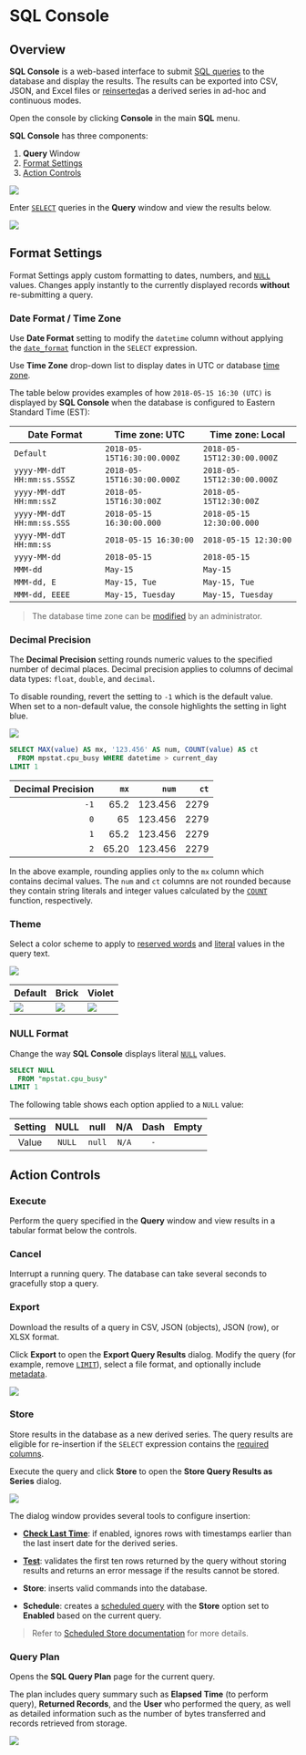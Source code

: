 # SQL Console

## Overview

**SQL Console** is a web-based interface to submit [SQL queries](../sql/README.md) to the database and display the results. The results can be exported into CSV, JSON, and Excel files or [reinserted](#store)as a derived series in ad-hoc and continuous modes.

Open the console by clicking **Console** in the main **SQL** menu.

**SQL Console** has three components:

1. **Query** Window
2. [Format Settings](#format-settings)
3. [Action Controls](#action-controls)

![](./images/sql_console.png)

Enter [`SELECT`](README.md#select-expression) queries in the **Query** window and view the results below.

![](./images/query-result1.png)

## Format Settings

Format Settings apply custom formatting to dates, numbers, and [`NULL`](README.md#null) values. Changes apply instantly to the currently displayed records **without** re-submitting a query.

### Date Format / Time Zone

Use **Date Format** setting to modify the `datetime` column without applying the [`date_format`](examples/datetime-format.md) function in the `SELECT` expression.

Use **Time Zone** drop-down list to display dates in UTC or database [time zone](../administration/timezone.md).

The table below provides examples of how `2018-05-15 16:30 (UTC)` is displayed by **SQL Console** when the database is configured to Eastern Standard Time (EST):

**Date Format** | **Time zone: UTC** | **Time zone: Local**
---|---|---
`Default` | `2018-05-15T16:30:00.000Z` | `2018-05-15T12:30:00.000Z`
`yyyy-MM-ddT HH:mm:ss.SSSZ` | `2018-05-15T16:30:00.000Z` | `2018-05-15T12:30:00.000Z`
`yyyy-MM-ddT HH:mm:ssZ` | `2018-05-15T16:30:00Z` | `2018-05-15T12:30:00Z`
`yyyy-MM-ddT HH:mm:ss.SSS` | `2018-05-15 16:30:00.000` | `2018-05-15 12:30:00.000`
`yyyy-MM-ddT HH:mm:ss` | `2018-05-15 16:30:00` | `2018-05-15 12:30:00`
`yyyy-MM-dd` | `2018-05-15` | `2018-05-15`
`MMM-dd` | `May-15` | `May-15`
`MMM-dd, E` | `May-15, Tue` | `May-15, Tue`
`MMM-dd, EEEE` | `May-15, Tuesday` | `May-15, Tuesday`

> The database time zone can be [modified](../administration/timezone.md) by an administrator.

### Decimal Precision

The **Decimal Precision** setting rounds numeric values to the specified number of decimal places. Decimal precision applies to columns of decimal data types: `float`, `double`, and `decimal`.

To disable rounding, revert the setting to `-1` which is the default value. When set to a non-default value, the console highlights the setting in light blue.

![](./images/decimal-precision.png)

```sql
SELECT MAX(value) AS mx, '123.456' AS num, COUNT(value) AS ct
  FROM mpstat.cpu_busy WHERE datetime > current_day
LIMIT 1
```

Decimal Precision | `mx` | `num` | `ct`
---:|---:|---:|---:
`-1` | 65.2 | 123.456 | 2279
`0` | 65 | 123.456 | 2279
`1` | 65.2 | 123.456 | 2279
`2` | 65.20 | 123.456 | 2279

In the above example, rounding applies only to the `mx` column which contains decimal values. The `num` and `ct` columns are not rounded because they contain string literals and integer values calculated by the [`COUNT`](README.md#aggregation-functions) function, respectively.

### Theme

Select a color scheme to apply to [reserved words](README.md#reserved-words) and [literal](README.md#literals) values in the query text.

![](./images/theme.png)

 Default | Brick | Violet
---|---|---
 ![](./images/default.png) | ![](./images/brick.png) | ![](./images/violet.png) |

### NULL Format

Change the way **SQL Console** displays literal [`NULL`](README.md#null) values.

```sql
SELECT NULL
  FROM "mpstat.cpu_busy"
LIMIT 1
```

The following table shows each option applied to a `NULL` value:

Setting | NULL | null | N/A | Dash | Empty |
:------:|:----:|:----:|:---:|:----:|:-----:|
Value   |`NULL`|`null`|`N/A`|  `-` |       |

## Action Controls

### Execute

Perform the query specified in the **Query** window and view results in a tabular format below the controls.

### Cancel

Interrupt a running query. The database can take several seconds to gracefully stop a query.

### Export

Download the results of a query in CSV, JSON (objects), JSON (row), or XLSX format.

Click **Export** to open the **Export Query Results** dialog. Modify the query (for example, remove [`LIMIT`](README.md#limiting)), select a file format, and optionally include [metadata](scheduled-sql-metadata.md#sql-report-metadata).

![](./images/export1.png)

### Store

Store results in the database as a new derived series. The query results are eligible for re-insertion if the `SELECT` expression contains the [required columns](scheduled-sql-store.md#required-columns).

Execute the query and click **Store** to open the **Store Query Results as Series** dialog.

![](./images/query_store.png)

The dialog window provides several tools to configure insertion:

* [**Check Last Time**](scheduled-sql-store.md#duplicates): if enabled, ignores rows with timestamps earlier than the last insert date for the derived series.

* [**Test**](scheduled-sql-store.md#validation): validates the first ten rows returned by the query without storing results and returns an error message if the results cannot be stored.

* **Store**: inserts valid commands into the database.

* **Schedule**: creates a [scheduled query](scheduled-sql.md) with the **Store** option set to **Enabled** based on the current query.

> Refer to [Scheduled Store documentation](scheduled-sql-store.md) for more details.

### Query Plan

Opens the **SQL Query Plan** page for the current query.

The plan includes query summary such as **Elapsed Time** (to perform query), **Returned Records**, and the **User** who performed the query, as well as detailed information such as the number of bytes transferred and records retrieved from storage.

![](./images/query-plan.png)
